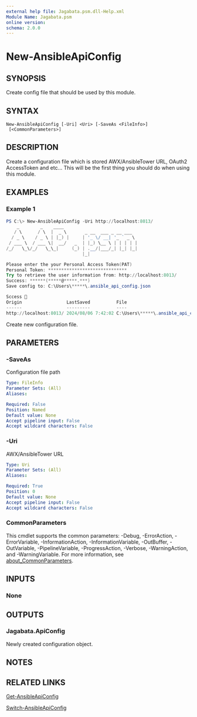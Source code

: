 ```yaml
---
external help file: Jagabata.psm.dll-Help.xml
Module Name: Jagabata.psm
online version:
schema: 2.0.0
---
```


# New-AnsibleApiConfig

## SYNOPSIS
Create config file that should be used by this module.

## SYNTAX

```
New-AnsibleApiConfig [-Uri] <Uri> [-SaveAs <FileInfo>]
 [<CommonParameters>]
```

## DESCRIPTION
Create a configuration file which is stored AWX/AnsibleTower URL, OAuth2 AccessToken and etc...
This will be the first thing you should do when using this module.

## EXAMPLES

### Example 1
```powershell
PS C:\> New-AnsibleApiConfig -Uri http://localhost:8013/
    _        _    ____
   / \      / \  |  _ \       _ __  ___ _ __ ___
  / _ \    / _ \ | |_) |     | '_ \/ __| '_ ` _ \
 / ___ \  / ___ \|  __/   _  | |_) \__ \ | | | | |
/_/   \_\/_/   \_\_|     (_) | .__/|___/_| |_| |_|
                             |_|

Please enter the your Personal Access Token(PAT)
Personal Token: ******************************
Try to retrieve the user information from: http://localhost:8013/
Success: ******(*****@*****.***)
Save config to: C:\Users\*****\.ansible_api_config.json

Sccess 🎉
Origin                 LastSaved          File
------                 ---------          ----
http://localhost:8013/ 2024/08/06 7:42:02 C:\Users\*****\.ansible_api_config.json
```

Create new configuration file.

## PARAMETERS

### -SaveAs
Configuration file path

```yaml
Type: FileInfo
Parameter Sets: (All)
Aliases:

Required: False
Position: Named
Default value: None
Accept pipeline input: False
Accept wildcard characters: False
```

### -Uri
AWX/AnsibleTower URL

```yaml
Type: Uri
Parameter Sets: (All)
Aliases:

Required: True
Position: 0
Default value: None
Accept pipeline input: False
Accept wildcard characters: False
```

### CommonParameters
This cmdlet supports the common parameters: -Debug, -ErrorAction, -ErrorVariable, -InformationAction, -InformationVariable, -OutBuffer, -OutVariable, -PipelineVariable, -ProgressAction, -Verbose, -WarningAction, and -WarningVariable. For more information, see [about_CommonParameters](http://go.microsoft.com/fwlink/?LinkID=113216).

## INPUTS

### None
## OUTPUTS

### Jagabata.ApiConfig
Newly created configuration object.

## NOTES

## RELATED LINKS

[Get-AnsibleApiConfig](Get-AnsibleApiConfig.md)

[Switch-AnsibleApiConfig](Switch-AnsibleApiConfig.md)

